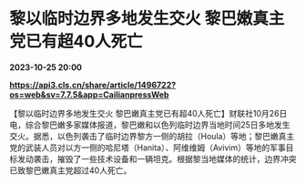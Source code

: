 # 黎以临时边界多地发生交火 黎巴嫩真主党已有超40人死亡

**2023-10-25 20:00**

**https://api3.cls.cn/share/article/1496722?os=web&sv=7.7.5&app=CailianpressWeb**

【黎以临时边界多地发生交火 黎巴嫩真主党已有超40人死亡】财联社10月26日电，综合黎巴嫩多家媒体报道，黎巴嫩和以色列临时边界当地时间25日多地发生交火。据悉，以色列袭击了临时边界黎方一侧的胡拉（Houla）等地；黎巴嫩真主党的武装人员对以方一侧的哈尼塔（Hanita）、阿维维姆（Avivim）等地的军事目标发动袭击，摧毁了一些技术设备和一辆坦克。根据黎当地媒体的统计，边界冲突已致黎巴嫩真主党超过40人死亡。